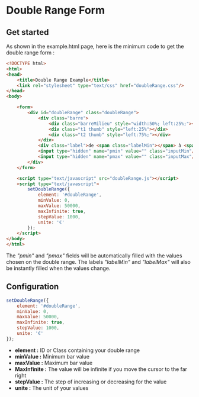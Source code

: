 # Double Range Form

## Get started

As shown in the example.html page, here is the minimum code to get the double range form :

```html
<!DOCTYPE html>
<html>
<head>
	<title>Double Range Example</title>
    <link rel="stylesheet" type="text/css" href="doubleRange.css"/>
</head>
<body>

    <form>
        <div id="doubleRange" class="doubleRange">
            <div class="barre">
                <div class="barreMilieu" style="width:50%; left:25%;"></div>
                <div class="t1 thumb" style="left:25%"></div>
                <div class="t2 thumb" style="left:75%;"></div>
            </div>
            <div class="label">de <span class="labelMin"></span> à <span class="labelMax"></span></div>
            <input type="hidden" name="pmin" value="" class="inputMin"/>
            <input type="hidden" name="pmax" value="" class="inputMax"/>
        </div>
    </form>

    <script type="text/javascript" src="doubleRange.js"></script>
    <script type="text/javascript">
        setDoubleRange({
            element: '#doubleRange',
            minValue: 0,
            maxValue: 50000,
            maxInfinite: true,
            stepValue: 1000,
            unite: '€'
        });
    </script>
</body>
</html>
```
The *"pmin"* and *"pmax"* fields will be automatically filled with the values chosen on the double range.
The labels *"labelMin"* and *"labelMax"* will also be instantly filled when the values change.

## Configuration

```javascript
setDoubleRange({
    element: '#doubleRange',
    minValue: 0,
    maxValue: 50000,
    maxInfinite: true,
    stepValue: 1000,
    unite: '€'
});
```

* **element :**  ID or Class containing your double range
* **minValue :** Minimum bar value
* **maxValue :** Maximum bar value
* **MaxInfinite :** The value will be infinite if you move the cursor to the far right
* **stepValue :** The step of increasing or decreasing for the value
* **unite :** The unit of your values
